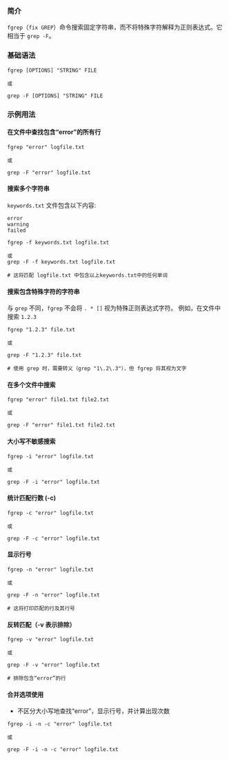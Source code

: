 ### 简介

`fgrep`（`fix GREP`）命令搜索固定字符串，而不将特殊字符解释为正则表达式。它相当于 `grep -F`。

### 基础语法

```shell
fgrep [OPTIONS] "STRING" FILE

或

grep -F [OPTIONS] "STRING" FILE
```

### 示例用法

#### 在文件中查找包含“error”的所有行

```shell
fgrep "error" logfile.txt

或

grep -F "error" logfile.txt
```

#### 搜索多个字符串

`keywords.txt` 文件包含以下内容: 

```shell
error
warning
failed
```

```shell
fgrep -f keywords.txt logfile.txt

或
grep -F -f keywords.txt logfile.txt

# 这将匹配 logfile.txt 中包含以上keywords.txt中的任何单词
```

#### 搜索包含特殊字符的字符串

与 `grep` 不同，`fgrep` 不会将 `. * []` 视为特殊正则表达式字符。 例如，在文件中搜索 `1.2.3`

```shell
fgrep "1.2.3" file.txt

或

grep -F "1.2.3" file.txt

# 使用 grep 时，需要转义（grep "1\.2\.3"），但 fgrep 将其视为文字
```

#### 在多个文件中搜索

```shell
fgrep "error" file1.txt file2.txt

或

grep -F "error" file1.txt file2.txt
```

#### 大小写不敏感搜索

```shell
fgrep -i "error" logfile.txt

或

grep -F -i "error" logfile.txt
```

#### 统计匹配行数 (-c)

```shell
fgrep -c "error" logfile.txt

或

grep -F -c "error" logfile.txt
```

#### 显示行号

```shell
fgrep -n "error" logfile.txt

或

grep -F -n "error" logfile.txt

# 这将打印匹配的行及其行号
```

#### 反转匹配（-v 表示排除）

```shell
fgrep -v "error" logfile.txt

或

grep -F -v "error" logfile.txt

# 排除包含“error”的行
```

#### 合并选项使用

* 不区分大小写地查找“error”，显示行号，并计算出现次数

```shell
fgrep -i -n -c "error" logfile.txt

或

grep -F -i -n -c "error" logfile.txt
```